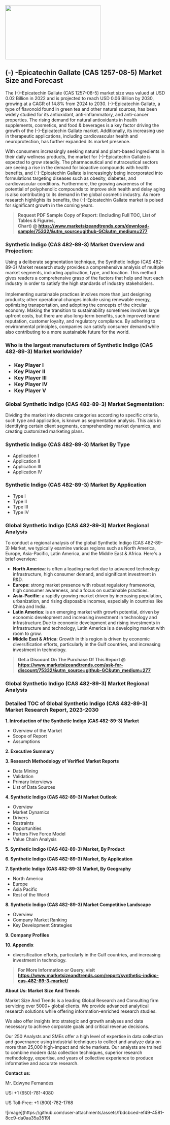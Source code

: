 <p><img class="alignnone size-medium wp-image-20088" src="https://ffe5etoiles.com/wp-content/uploads/2024/12/MST1-300x171.png" alt="" width="300" height="171" /></p><h2>(-) -Epicatechin Gallate (CAS 1257-08-5) Market Size and Forecast</h2><p>The (-)-Epicatechin Gallate (CAS 1257-08-5) market size was valued at USD 0.02 Billion in 2022 and is projected to reach USD 0.06 Billion by 2030, growing at a CAGR of 14.8% from 2024 to 2030. (-)-Epicatechin Gallate, a type of flavonoid found in green tea and other natural sources, has been widely studied for its antioxidant, anti-inflammatory, and anti-cancer properties. The rising demand for natural antioxidants in health supplements, cosmetics, and food & beverages is a key factor driving the growth of the (-)-Epicatechin Gallate market. Additionally, its increasing use in therapeutic applications, including cardiovascular health and neuroprotection, has further expanded its market presence.</p><p>With consumers increasingly seeking natural and plant-based ingredients in their daily wellness products, the market for (-)-Epicatechin Gallate is expected to grow steadily. The pharmaceutical and nutraceutical sectors are seeing a rise in the demand for bioactive compounds with health benefits, and (-)-Epicatechin Gallate is increasingly being incorporated into formulations targeting diseases such as obesity, diabetes, and cardiovascular conditions. Furthermore, the growing awareness of the potential of polyphenolic compounds to improve skin health and delay aging is also contributing to its demand in the global cosmetic industry. As more research highlights its benefits, the (-)-Epicatechin Gallate market is poised for significant growth in the coming years.</p></p><blockquote id="" class=""><strong>Request PDF Sample Copy of Report: (Including Full TOC, List of Tables &amp; Figures, Chart)&nbsp;@&nbsp;<strong><a href="https://www.marketsizeandtrends.com/download-sample/75332/&utm_source=github-GC&utm_medium=277" target="_blank">https://www.marketsizeandtrends.com/download-sample/75332/&utm_source=github-GC&utm_medium=277</a></strong></strong></blockquote><h3 id="" class="">Synthetic Indigo (CAS 482-89-3) Market&nbsp;Overview and Projection:</h3><p id="" class="">Using a deliberate segmentation technique, the Synthetic Indigo (CAS 482-89-3) Market research study provides a comprehensive analysis of multiple market segments, including application, type, and location. This method gives readers a comprehensive grasp of the factors that help and hurt each industry in order to satisfy the high standards of industry stakeholders. <br /> <br />Implementing sustainable practices involves more than just designing products; other operational changes include using renewable energy, optimizing transportation, and adopting the concepts of the circular economy. Making the transition to sustainability sometimes involves large upfront costs, but there are also long-term benefits, such improved brand reputation, customer loyalty, and regulatory compliance. By adhering to environmental principles, companies can satisfy consumer demand while also contributing to a more sustainable future for the world.</p><h3 id="" class="">Who is the largest manufacturers of&nbsp;Synthetic Indigo (CAS 482-89-3) Market worldwide?</h3><h3 class=""><p><ul><li>Key Player I </li><li> Key Player II </li><li> Key Player III </li><li> Key Player IV </li><li> Key Player V</li></ul></p></h3><h3 id="" class="">Global&nbsp;Synthetic Indigo (CAS 482-89-3) Market Segmentation:</h3><p id="" class="">Dividing the market into discrete categories according to specific criteria, such type and application, is known as segmentation analysis. This aids in identifying certain client segments, comprehending market dynamics, and creating customized marketing plans.</p><h3 id="" class="">Synthetic Indigo (CAS 482-89-3) Market&nbsp;By Type</h3><p><p><ul><li>Application I</li><li> Application II</li><li> Application III</li><li> Application IV</p></li></ul></p></p><h3 id="" class="">Synthetic Indigo (CAS 482-89-3) Market&nbsp;By Application</h3><p class=""><p><ul><li>Type I</li><li> Type II</li><li> Type III</li><li> Type IV</li></ul></p></p><h3 id="" class="">Global Synthetic Indigo (CAS 482-89-3) Market Regional Analysis</h3><p id="" class="">To conduct a regional analysis of the global Synthetic Indigo (CAS 482-89-3) Market, we typically examine various regions such as North America, Europe, Asia-Pacific, Latin America, and the Middle East &amp; Africa. Here's a brief overview:</p><ul><li><strong>North America</strong>: is often a leading market due to advanced technology infrastructure, high consumer demand, and significant investment in R&amp;D.</li><li><strong>Europe</strong>: strong market presence with robust regulatory frameworks, high consumer awareness, and a focus on sustainable practices.</li><li><strong>Asia-Pacific</strong>: a rapidly growing market driven by increasing population, urbanization, and rising disposable incomes, especially in countries like China and India.</li><li><strong>Latin America</strong>: is an emerging market with growth potential, driven by economic development and increasing investment in technology and infrastructure.Due to economic development and rising investments in infrastructure and technology, Latin America is a developing market with room to grow.</li><li><strong>Middle East &amp; Africa</strong>: Growth in this region is driven by economic diversification efforts, particularly in the Gulf countries, and increasing investment in technology.</li></ul><blockquote id="" class=""><strong>Get a Discount On The Purchase Of This Report @ <strong><a href="https://www.marketsizeandtrends.com/ask-for-discount/75332/&utm_source=github-GC&utm_medium=277" target="_blank">https://www.marketsizeandtrends.com/ask-for-discount/75332/&utm_source=github-GC&utm_medium=277</a></strong></strong></blockquote><h3 id="" class="">Global Synthetic Indigo (CAS 482-89-3) Market Regional Analysis</h3><h3 id="" class="">Detailed TOC of Global Synthetic Indigo (CAS 482-89-3) Market Research Report, 2023-2030</h3><p id="" class=""><strong>1. Introduction of the Synthetic Indigo (CAS 482-89-3) Market</strong></p><ul><li>Overview of the Market</li><li>Scope of Report</li><li>Assumptions</li></ul><p id="" class=""><strong>2. Executive Summary</strong></p><p id="" class=""><strong>3. Research Methodology of Verified Market Reports</strong></p><ul><li>Data Mining</li><li>Validation</li><li>Primary Interviews</li><li>List of Data Sources</li></ul><p id="" class=""><strong>4. Synthetic Indigo (CAS 482-89-3) Market Outlook</strong></p><ul><li>Overview</li><li>Market Dynamics</li><li>Drivers</li><li>Restraints</li><li>Opportunities</li><li>Porters Five Force Model</li><li>Value Chain Analysis</li></ul><p id="" class=""><strong>5. Synthetic Indigo (CAS 482-89-3) Market, By Product</strong></p><p id="" class=""><strong>6. Synthetic Indigo (CAS 482-89-3) Market, By Application</strong></p><p id="" class=""><strong>7. Synthetic Indigo (CAS 482-89-3) Market, By Geography</strong></p><ul><li>North America</li><li>Europe</li><li>Asia Pacific</li><li>Rest of the World</li></ul><p id="" class=""><strong>8. Synthetic Indigo (CAS 482-89-3) Market Competitive Landscape</strong></p><ul><li>Overview</li><li>Company Market Ranking</li><li>Key Development Strategies</li></ul><p id="" class=""><strong>9. Company Profiles</strong></p><p id="" class=""><strong>10. Appendix</strong></p><ul><li>diversification efforts, particularly in the Gulf countries, and increasing investment in technology.</li></ul><blockquote id="" class=""><strong>For More Information or Query, visit <strong><strong><a href="https://www.marketsizeandtrends.com/report/synthetic-indigo-cas-482-89-3-market/" target="_blank">https://www.marketsizeandtrends.com/report/synthetic-indigo-cas-482-89-3-market/</a></strong></strong></strong></blockquote><p id="" class=""><strong>About Us: Market Size And Trends</strong></p><p id="" class="">Market Size And Trends is a leading Global Research and Consulting firm servicing over 5000+ global clients. We provide advanced analytical research solutions while offering information-enriched research studies.</p><p id="" class="">We also offer insights into strategic and growth analyses and data necessary to achieve corporate goals and critical revenue decisions.</p><p id="" class="">Our 250 Analysts and SMEs offer a high level of expertise in data collection and governance using industrial techniques to collect and analyze data on more than 25,000 high-impact and niche markets. Our analysts are trained to combine modern data collection techniques, superior research methodology, expertise, and years of collective experience to produce informative and accurate research.</p><p id="" class=""><strong>Contact us:</strong></p><p id="" class="">Mr. Edwyne Fernandes</p><p id="" class="">US: +1 (650)-781-4080</p><p id="" class="">US Toll-Free: +1 (800)-782-1768</p>
![image](https://github.com/user-attachments/assets/fbdcbced-ef49-4581-8cc9-da0aa35a3519)
